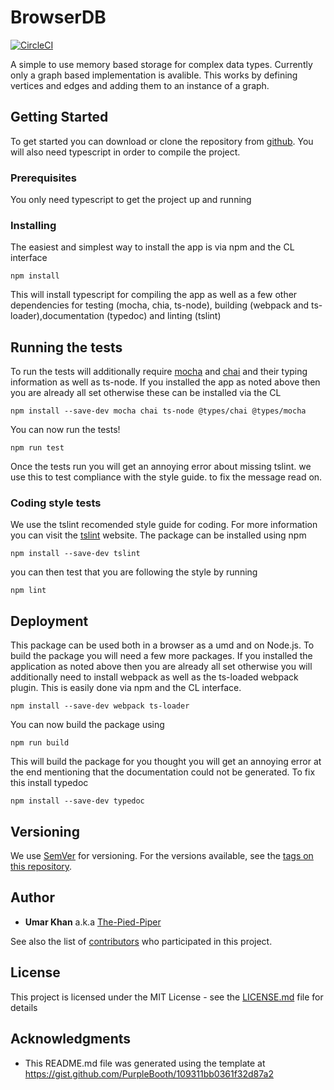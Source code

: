 # BrowserDB

[![CircleCI](https://circleci.com/gh/The-Pied-Piper/BrowserDB.svg?style=svg)](https://circleci.com/gh/The-Pied-Piper/BrowserDB)


A simple to use memory based storage for complex data types. Currently only a
graph based implementation is avalible. This works by defining vertices and
edges and adding them to an instance of a graph.

## Getting Started

To get started you can download or clone the repository from
[github](https://github.com/The-Pied-Piper/BrowserDB). You will also need
typescript in order to compile the project.

### Prerequisites

You only need typescript to get the project up and running

### Installing

The easiest and simplest way to install the app is via npm and the CL interface

```
npm install
```
This will install typescript for compiling the app as well as a few other dependencies for testing (mocha, chia, ts-node), building (webpack and ts-loader),documentation (typedoc) and linting (tslint)

## Running the tests

To run the tests will additionally require [mocha](https://mochajs.org/) and
[chai](http://chaijs.com/) and their typing information as well as ts-node. If you
installed the app as noted above then you are already all set otherwise these
can be installed via the CL

```
npm install --save-dev mocha chai ts-node @types/chai @types/mocha
```

You can now run the tests!
```
npm run test
```
Once the tests run you will get an annoying error about missing tslint. we use this to test compliance with the style guide. to fix the message read on.

### Coding style tests

We use the  tslint recomended style guide for coding. For more information you can visit the [tslint](https://palantir.github.io/tslint/) website. The package can
be installed using npm
```
npm install --save-dev tslint
```
you can then test that you are following the style by running
```
npm lint
```
## Deployment

This package can be used both in a browser as a umd and on Node.js. To build the package you will need a few more packages. If you installed the application as noted above then you are already all set otherwise you will additionally need to install webpack as well as the ts-loaded webpack plugin. This is easily done via npm and the CL interface.

```
npm install --save-dev webpack ts-loader
```
You can now build the package using
```
npm run build
```
This will build the package for you thought you will get an annoying error at the end mentioning that the documentation could not be generated. To fix this install typedoc
```
npm install --save-dev typedoc
```

## Versioning

We use [SemVer](http://semver.org/) for versioning. For the versions available, see the [tags on this repository](https://github.com/The-Pied-Piper/BrowserDB/tags).

## Author

* **Umar Khan** a.k.a [The-Pied-Piper](https://github.com/The-Pied-Piper)

See also the list of [contributors](https://github.com/The-Pied-Piper/BrowserDB/graphs/contributors) who participated in this project.

## License

This project is licensed under the MIT License - see the [LICENSE.md](https://github.com/The-Pied-Piper/BrowserDB/blob/master/LICENSE) file for details

## Acknowledgments

* This README.md file was generated using the template at https://gist.github.com/PurpleBooth/109311bb0361f32d87a2
